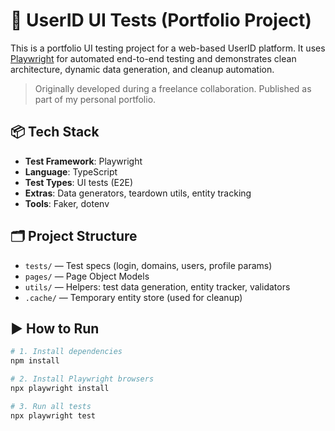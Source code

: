 # 🧪 UserID UI Tests (Portfolio Project)

This is a portfolio UI testing project for a web-based UserID platform. It uses [Playwright](https://playwright.dev/) for automated end-to-end testing and demonstrates clean architecture, dynamic data generation, and cleanup automation.

> Originally developed during a freelance collaboration. Published as part of my personal portfolio.

## 📦 Tech Stack

- **Test Framework**: Playwright
- **Language**: TypeScript
- **Test Types**: UI tests (E2E)
- **Extras**: Data generators, teardown utils, entity tracking
- **Tools**: Faker, dotenv

## 🗂️ Project Structure

- `tests/` — Test specs (login, domains, users, profile params)
- `pages/` — Page Object Models
- `utils/` — Helpers: test data generation, entity tracker, validators
- `.cache/` — Temporary entity store (used for cleanup)

## ▶️ How to Run

```bash
# 1. Install dependencies
npm install

# 2. Install Playwright browsers
npx playwright install

# 3. Run all tests
npx playwright test

